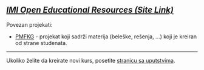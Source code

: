 ## [_IMI Open Educational Resources (Site Link)_](https://imioer.github.io)

Povezan projekati: 
- [PMFKG](https://github.com/studnetwork/PMFKG) - projekat koji sadrži materija (beleške, rešenja, ...) koji je kreiran od strane studenata.

---

Ukoliko želite da kreirate novi kurs, posetite [stranicu sa uputstvima](https://imioer.github.io/uputstva#uputstvo-za-kreiranje-kursa).
